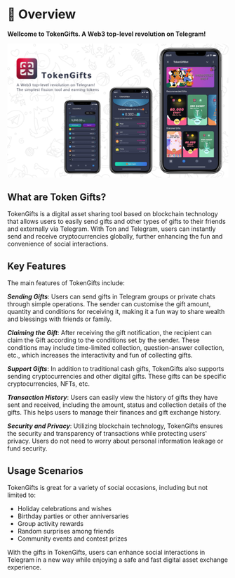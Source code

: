 # 🎉 Overview

**Wellcome to TokenGifts. A Web3 top-level revolution on Telegram!**

![1733386796799](image/index/1733386796799.jpg)

## **What are Token Gifts**?

TokenGifts is a digital asset sharing tool based on blockchain technology that allows users to easily send gifts and other types of gifts to their friends and externally via Telegram. With Ton and Telegram, users can instantly send and receive cryptocurrencies globally, further enhancing the fun and convenience of social interactions.

## **Key Features**

The main features of TokenGifts include:

**_Sending Gifts_**: Users can send gifts in Telegram groups or private chats through simple operations. The sender can customise the gift amount, quantity and conditions for receiving it, making it a fun way to share wealth and blessings with friends or family.

**_Claiming the Gift_**: After receiving the gift notification, the recipient can claim the Gift according to the conditions set by the sender. These conditions may include time-limited collection, question-answer collection, etc., which increases the interactivity and fun of collecting gifts.

**_Support Gifts_**: In addition to traditional cash gifts, TokenGifts also supports sending cryptocurrencies and other digital gifts. These gifts can be specific cryptocurrencies, NFTs, etc.

**_Transaction History_**: Users can easily view the history of gifts they have sent and received, including the amount, status and collection details of the gifts. This helps users to manage their finances and gift exchange history.

**_Security and Privacy_**: Utilizing blockchain technology, TokenGifts ensures the security and transparency of transactions while protecting users' privacy. Users do not need to worry about personal information leakage or fund security.

## **Usage Scenarios**

TokenGifts is great for a variety of social occasions, including but not limited to:

- Holiday celebrations and wishes
- Birthday parties or other anniversaries
- Group activity rewards
- Random surprises among friends
- Community events and contest prizes

With the gifts in TokenGifts, users can enhance social interactions in Telegram in a new way while enjoying a safe and fast digital asset exchange experience.
